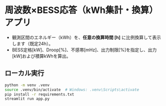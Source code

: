 # 周波数×BESS応答（kWh集計・換算）アプリ

- 観測区間のエネルギー（kWh）を、**任意の換算時間 [h]** に比例換算して表示します（既定24h）。
- BESS定格[kW]、Droop[%]、不感帯[mHz]、出力制限[%]を指定し、出力[kW]および積算kWhを算出。

## ローカル実行
```bash
python -m venv .venv
source .venv/bin/activate  # Windows: .venv\Scripts\activate
pip install -r requirements.txt
streamlit run app.py
```
